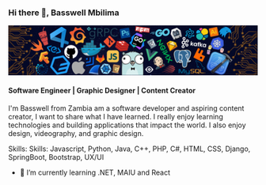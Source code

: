 ### Hi there 👋, Basswell Mbilima
![Software Engineer | Graphic Designer | Content Creator](https://github.com/Basswell234/Basswell234/blob/main/languages-header.png)

#### Software Engineer | Graphic Designer | Content Creator
I'm Basswell from Zambia am a software developer and aspiring content creator, I want to share what I have learned. I really enjoy learning technologies and building applications that impact the world. I also enjoy design, videography, and graphic design.

Skills: Skills: Javascript, Python, Java, C++, PHP, C#, HTML, CSS, Django, SpringBoot, Bootstrap, UX/UI

- 🔭 I’m currently learning .NET, MAIU and React






